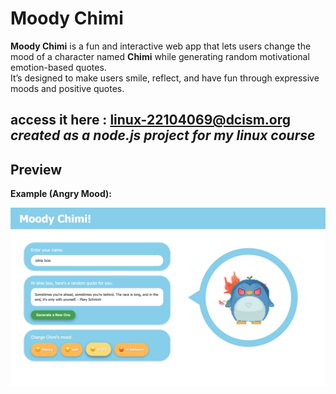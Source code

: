 # Moody Chimi 

**Moody Chimi** is a fun and interactive web app that lets users change the mood of a character named **Chimi** while generating random motivational emotion-based quotes.  
It’s designed to make users smile, reflect, and have fun through expressive moods and positive quotes.

**access it here :** linux-22104069@dcism.org
_created as a node.js project for my linux course_
---

## Preview

**Example (Angry Mood):**

![Moody Chimi Screenshot](./media/moody-chimi-screenshot.png)
